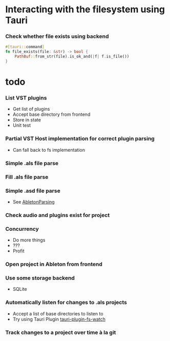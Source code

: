 # Interacting with the filesystem using Tauri

### Check whether file exists using backend
```rust
#[tauri::command]
fn file_exists(file: &str) -> bool {
    PathBuf::from_str(file).is_ok_and(|f| f.is_file())
}
```

# todo

### List VST plugins
* Get list of plugins
* Accept base directory from frontend
* Store in state
* Unit test

### Partial VST Host implementation for correct plugin parsing
* Can fall back to fs implementation

### Simple .als file parse

### Fill .als file parse

### Simple .asd file parse
* See [AbletonParsing](https://github.com/DBraun/AbletonParsing/tree/main/src)

### Check audio and plugins exist for project

### Concurrency
* Do more things
* ???
* Profit

### Open project in Ableton from frontend

### Use some storage backend
* SQLite

### Automatically listen for changes to .als projects
* Accept a list of base directories to listen to
* Try using Tauri Plugin [tauri-plugin-fs-watch](https://github.com/tauri-apps/tauri-plugin-fs-watch)

### Track changes to a project over time à la git

